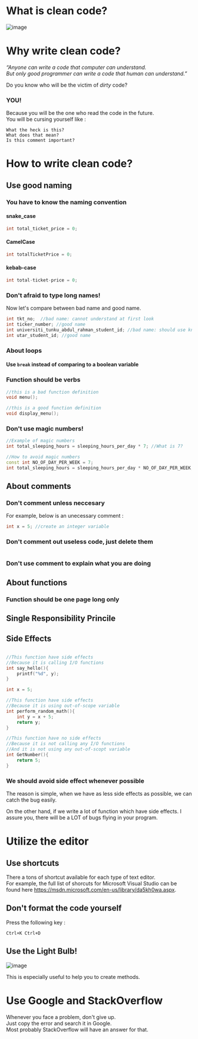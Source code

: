 # What is clean code?
![image](https://user-images.githubusercontent.com/23183656/31388542-061e820c-ae01-11e7-9e63-1071116d7716.png)

# Why write clean code?
*“Anyone can write a code that computer can understand.  
But only good programmer can write a code that human can understand.”*

Do you know who will be the victim of *dirty* code?   
### **YOU!**

Because you will be the one who read the code in the future.  
You will be cursing yourself like : 
```
What the heck is this?
What does that mean?
Is this comment important?
```
# How to write **clean** code?
## Use good naming
### You have to know the naming convention
#### snake_case
```cpp
int total_ticket_price = 0;
```
#### CamelCase
```cpp
int totalTicketPrice = 0;
```
#### kebab-case
```cpp
int total-ticket-price = 0;
```
### Don't afraid to type long names!
Now let's compare between bad name and good name.
```cpp
int tkt_no;  //bad name: cannot understand at first look
int ticker_number; //good name
int universiti_tunku_abdul_rahman_student_id; //bad name: should use known shortcuts
int utar_student_id; //good name
```
### About loops
#### Use `break` instead of comparing to a boolean variable

### Function should be verbs
```cpp
//this is a bad function definition
void menu();

//this is a good function definition
void display_menu();
```

### Don't use magic numbers!
```cpp
//Example of magic numbers
int total_sleeping_hours = sleeping_hours_per_day * 7; //What is 7?
```
```cpp
//How to avoid magic numbers
const int NO_OF_DAY_PER_WEEK = 7;
int total_sleeping_hours = sleeping_hours_per_day * NO_OF_DAY_PER_WEEK; 
```


## About comments
### Don't comment unless neccesary
For example, below is an unecessary comment : 
```cpp
int x = 5; //create an integer variable
```
### Don't comment out useless code, just delete them
```cpp
```

### Don't use comment to explain what you are doing

## About functions
### Function should be one page long only

## Single Responsibility Princile
## Side Effects
```cpp

//This function have side effects
//Because it is calling I/O functions
int say_hello(){
    printf("%d", y);
}

int x = 5;

//This function have side effects
//Because it is using out-of-scope variable
int perform_random_math(){
    int y = x + 5;
    return y;
}

//This function have no side effects
//Because it is not calling any I/O functions
//And it is not using any out-of-scopt variable
int GetNumber(){
    return 5;
}
```

### We should avoid side effect whenever possible
The reason is simple, when we have as less side effects as possible, we can catch the bug easily.
  
  On the other hand, if we write a lot of function which have side effects. I assure you, there will be a LOT of bugs flying in your program.

# Utilize the editor
## Use shortcuts 
There a tons of shortcut available for each type of text editor.   
For example, the full list of shorcuts for Microsoft Visual Studio can be found here https://msdn.microsoft.com/en-us/library/da5kh0wa.aspx.
## Don't format the code yourself
Press the following key : 
```
Ctrl+K Ctrl+D
```
## Use the Light Bulb!
![image](https://user-images.githubusercontent.com/23183656/31390266-03665594-ae06-11e7-991c-1f301c72f3c7.png)

This is especially useful to help you to create methods.

# Use Google and StackOverflow
Whenever you face a problem, don't give up.   
Just copy the error and search it in Google.  
Most probably StackOverflow will have an answer for that.
